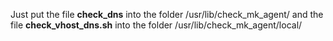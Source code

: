 Just put the file **check_dns** into the folder /usr/lib/check_mk_agent/
and the file **check_vhost_dns.sh** into the folder /usr/lib/check_mk_agent/local/
